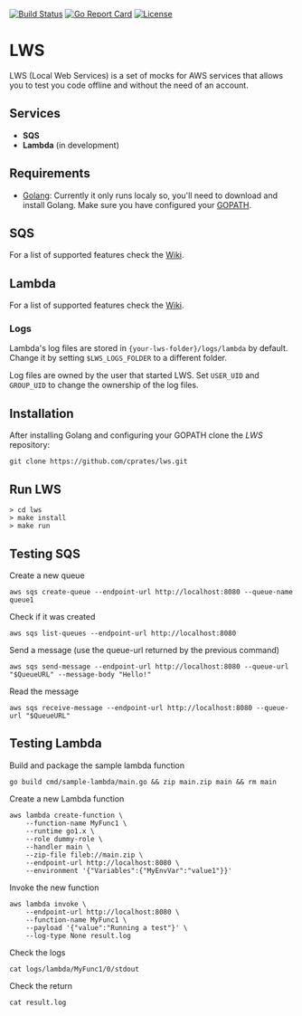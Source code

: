 [![Build Status](https://travis-ci.com/cprates/lws.svg?token=xhTpgcEXoSMvxWuq6XB2&branch=master)](https://travis-ci.com/cprates/lws)
[![Go Report Card](https://goreportcard.com/badge/github.com/cprates/lws)](https://goreportcard.com/report/github.com/cprates/lws)
[![License](https://img.shields.io/badge/license-Apache%202-blue.svg)](https://github.com/cprates/lws/blob/master/LICENSE)

# LWS
LWS (Local Web Services) is a set of mocks for AWS services that allows you to test you code offline
and without the need of an account.

## Services

* **SQS**
* **Lambda** (in development)

## Requirements
* [Golang](https://golang.org/doc/install): Currently it only runs localy so, you'll need to
download and install Golang. Make sure you have configured your [GOPATH](https://github.com/golang/go/wiki/SettingGOPATH).

## SQS
For a list of supported features check the [Wiki](https://github.com/cprates/lws/wiki/LSQS).

## Lambda
For a list of supported features check the [Wiki](https://github.com/cprates/lws/wiki/LLambda).

### Logs
Lambda's log files are stored in ```{your-lws-folder}/logs/lambda``` by default. Change it by setting
```$LWS_LOGS_FOLDER``` to a different folder.

Log files are owned by the user that started LWS. Set ```USER_UID``` and ```GROUP_UID``` to change the 
ownership of the log files.


## Installation
After installing Golang and configuring your GOPATH clone the *LWS* repository:
```
git clone https://github.com/cprates/lws.git
```

## Run LWS
```
> cd lws
> make install
> make run
```

## Testing SQS
Create a new queue
```
aws sqs create-queue --endpoint-url http://localhost:8080 --queue-name queue1
```

Check if it was created
```
aws sqs list-queues --endpoint-url http://localhost:8080
```

Send a message (use the queue-url returned by the previous command)
```
aws sqs send-message --endpoint-url http://localhost:8080 --queue-url "$QueueURL" --message-body "Hello!"
```

Read the message
```
aws sqs receive-message --endpoint-url http://localhost:8080 --queue-url "$QueueURL"
```

## Testing Lambda
Build and package the sample lambda function
```
go build cmd/sample-lambda/main.go && zip main.zip main && rm main
```

Create a new Lambda function
```
aws lambda create-function \
    --function-name MyFunc1 \
    --runtime go1.x \
    --role dummy-role \
    --handler main \
    --zip-file fileb://main.zip \
    --endpoint-url http://localhost:8080 \
    --environment '{"Variables":{"MyEnvVar":"value1"}}'
```

Invoke the new function
```
aws lambda invoke \
    --endpoint-url http://localhost:8080 \
    --function-name MyFunc1 \
    --payload '{"value":"Running a test"}' \
    --log-type None result.log 
```

Check the logs
```
cat logs/lambda/MyFunc1/0/stdout
```

Check the return
```
cat result.log
```
